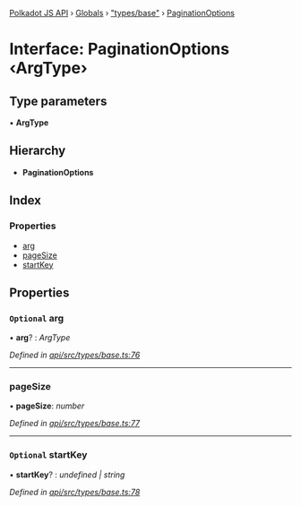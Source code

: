 [Polkadot JS API](../README.md) › [Globals](../globals.md) › ["types/base"](../modules/_types_base_.md) › [PaginationOptions](_types_base_.paginationoptions.md)

# Interface: PaginationOptions ‹**ArgType**›

## Type parameters

▪ **ArgType**

## Hierarchy

* **PaginationOptions**

## Index

### Properties

* [arg](_types_base_.paginationoptions.md#optional-arg)
* [pageSize](_types_base_.paginationoptions.md#pagesize)
* [startKey](_types_base_.paginationoptions.md#optional-startkey)

## Properties

### `Optional` arg

• **arg**? : *ArgType*

*Defined in [api/src/types/base.ts:76](https://github.com/polkadot-js/api/blob/5b96d52fa6/packages/api/src/types/base.ts#L76)*

___

###  pageSize

• **pageSize**: *number*

*Defined in [api/src/types/base.ts:77](https://github.com/polkadot-js/api/blob/5b96d52fa6/packages/api/src/types/base.ts#L77)*

___

### `Optional` startKey

• **startKey**? : *undefined | string*

*Defined in [api/src/types/base.ts:78](https://github.com/polkadot-js/api/blob/5b96d52fa6/packages/api/src/types/base.ts#L78)*
